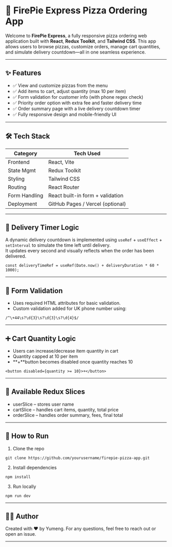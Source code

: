 # 🍕 FirePie Express Pizza Ordering App

Welcome to **FirePie Express**, a fully responsive pizza ordering web application built with **React**, **Redux Toolkit**, and **Tailwind CSS**. This app allows users to browse pizzas, customize orders, manage cart quantities, and simulate delivery countdown—all in one seamless experience.

---

## ✨ Features

- ✅ View and customize pizzas from the menu
- ✅ Add items to cart, adjust quantity (max 10 per item)
- ✅ Form validation for customer info (with phone regex check)
- ✅ Priority order option with extra fee and faster delivery time
- ✅ Order summary page with a live delivery countdown timer
- ✅ Fully responsive design and mobile-friendly UI

---

## 🛠️ Tech Stack

| Category      | Tech Used                        |
| ------------- | -------------------------------- |
| Frontend      | React, Vite                      |
| State Mgmt    | Redux Toolkit                    |
| Styling       | Tailwind CSS                     |
| Routing       | React Router                     |
| Form Handling | React built-in form + validation |
| Deployment    | GitHub Pages / Vercel (optional) |

---

## 🚚 Delivery Timer Logic

A dynamic delivery countdown is implemented using `useRef` + `useEffect` + `setInterval` to simulate the time left until delivery.  
It updates every second and visually reflects when the order has been delivered.

```
const deliveryTimeRef = useRef(Date.now() + deliveryDuration * 60 * 1000);
```

---

## 🔐 Form Validation

- Uses required HTML attributes for basic validation.
- Custom validation added for UK phone number using:

```
/^\+44\s?\d{3}\s?\d{3}\s?\d{4}$/
```

---

## ➕ Cart Quantity Logic

- Users can increase/decrease item quantity in cart
- Quantity capped at 10 per item
- **+**button becomes disabled once quantity reaches 10

```
<button disabled={quantity >= 10}>+</button>
```

---

## 🧪 Available Redux Slices

- userSlice – stores user name
- cartSlice – handles cart items, quantity, total price
- orderSlice – handles order summary, fees, final total

---

## 🧪 How to Run

1. Clone the repo

```
git clone https://github.com/yourusername/firepie-pizza-app.git
```

2. Install dependencies

```
npm install
```

3. Run locally

```
npm run dev
```

---

## 🙋‍♀️ Author

Created with ❤️ by Yumeng.
For any questions, feel free to reach out or open an issue.

---
